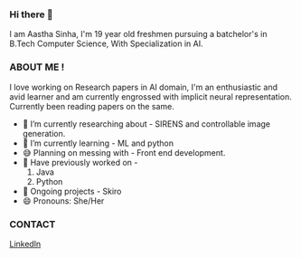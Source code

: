 ### Hi there 👋
I am Aastha Sinha, I'm 19 year old freshmen pursuing a batchelor's in B.Tech Computer Science, With Specialization in AI.

### ABOUT ME !

I love working on Research papers in AI domain, I'm an enthusiastic and avid learner and am currently engrossed with implicit neural representation.
Currently been reading papers on the same.



- 🔭 I’m currently researching about - SIRENS and controllable image generation.
- 🌱 I’m currently learning - ML and python 
- 😅 Planning on messing with - Front end development.
- 👀 Have previously worked on - 
    1. Java 
    2. Python 
- 📝 Ongoing projects - Skiro 
- 😄 Pronouns: She/Her 

### CONTACT
<!-- [Email](aasthasinha2010@gmail.com) -->
[Linkedln](https://www.linkedin.com/in/aastha-sinha-763840208/)

